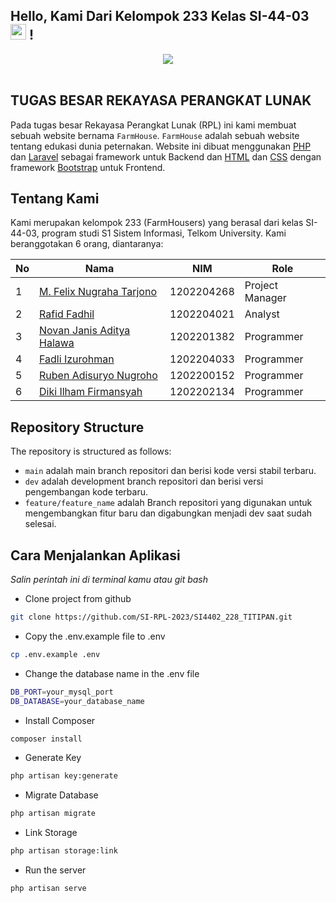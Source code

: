 ## Hello, Kami Dari Kelompok 233 Kelas SI-44-03  <img src="https://media.giphy.com/media/hvRJCLFzcasrR4ia7z/giphy.gif" width=25> !
<div align="center">
<img src="https://i.giphy.com/media/qgQUggAC3Pfv687qPC/giphy.webp">
</div>
<br>
 
 
## TUGAS BESAR REKAYASA PERANGKAT LUNAK
Pada tugas besar Rekayasa Perangkat Lunak (RPL) ini kami membuat sebuah website bernama `FarmHouse`. `FarmHouse` adalah sebuah website tentang edukasi dunia peternakan. Website ini dibuat menggunakan [PHP](https://www.php.net/) dan [Laravel](https://laravel.com/) sebagai framework untuk Backend dan [HTML](https://en.wikipedia.org/wiki/HTML) dan [CSS](https://en.wikipedia.org/wiki/CSS) dengan framework [Bootstrap](https://getbootstrap.com/) untuk Frontend.

## Tentang Kami
Kami merupakan kelompok 233 (FarmHousers)  yang berasal dari kelas SI-44-03, program studi S1 Sistem Informasi, Telkom University. Kami beranggotakan 6 orang, diantaranya:

| No  | Nama                                                                 | NIM        | Role            |
| --- | -------------------------------------------------------------------- | ---------- | --------------- |
| 1   | [M. Felix Nugraha Tarjono](https://www.instagram.com/felix.ngrh)     | 1202204268 | Project Manager |
| 2   | [Rafid Fadhil](https://www.instagram.com/rafidfadhill)               | 1202204021 | Analyst         |
| 3   | [Novan Janis Aditya Halawa](https://www.instagram.com/novanjanis)    | 1202201382 | Programmer      |
| 4   | [Fadli Izurohman](https://www.instagram.com/izurohmanq)              | 1202204033 | Programmer      |
| 5   | [Ruben Adisuryo Nugroho](https://www.instagram.com/rubenadi_)        | 1202200152 | Programmer      |
| 6   | [Diki Ilham Firmansyah](https://www.instagram.com/diki_if)           | 1202202134 | Programmer      |

## Repository Structure

The repository is structured as follows:

-   `main` adalah main branch repositori dan berisi kode versi stabil terbaru.
-   `dev` adalah development branch repositori dan berisi versi pengembangan kode terbaru.
-   `feature/feature_name` adalah Branch repositori yang digunakan untuk mengembangkan fitur baru dan digabungkan menjadi dev saat sudah selesai.

## Cara Menjalankan Aplikasi
*Salin perintah ini di terminal kamu atau git bash*

- Clone project from github

```bash
git clone https://github.com/SI-RPL-2023/SI4402_228_TITIPAN.git 
```

- Copy the .env.example file to .env

```bash
cp .env.example .env
```

- Change the database name in the .env file

```bash
DB_PORT=your_mysql_port
DB_DATABASE=your_database_name
```

- Install Composer

```bash
composer install
```

- Generate Key

```bash
php artisan key:generate
```

- Migrate Database

```bash
php artisan migrate
```

- Link Storage

```bash
php artisan storage:link
```

- Run the server

```bash
php artisan serve
```

